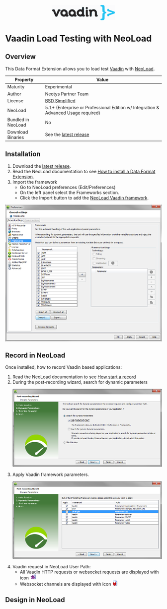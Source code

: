 <p align="center"><img src="/screenshots/vaadin.png" width="40%" alt="Dynatrace Logo" /></p>

# Vaadin Load Testing with NeoLoad

## Overview

This Data Format Extension allows you to load test [Vaadin](https://vaadin.com/) with [NeoLoad](https://www.neotys.com/neoload/overview).

| Property | Value |
| -----| -------------- |
| Maturity | Experimental |
| Author   | Neotys Partner Team |
| License  | [BSD Simplified](https://www.neotys.com/documents/legal/bsd-neotys.txt) |
| NeoLoad  | 5.1+ (Enterprise or Professional Edition w/ Integration & Advanced Usage required)|
| Bundled in NeoLoad | No
| Download Binaries | See the [latest release](https://github.com/Neotys-Labs/Vaadin/releases/latest)

## Installation

1. Download the [latest release](https://github.com/Neotys-Labs/Vaadin/releases/latest).
1. Read the NeoLoad documentation to see [How to install a Data Format Extension](https://www.neotys.com/documents/doc/neoload/latest/en/html/#6232.htm).
1. Import the framework
    * Go to NeoLoad preferences (Edit/Preferences)
    * On the left panel select the Frameworks section.
    * Click the Import button to add the [NeoLoad Vaadin framework](files/Vaadin.xml.zip).
    
<p align="center"><img src="/screenshots/framework.png" alt="Frameworks" /></p>

## Record in NeoLoad

Once installed, how to record Vaadin based applications:

1. Read the NeoLoad documentation to see [How start a record](https://www.neotys.com/documents/doc/neoload/latest/en/html/#752.htm)
1. During the post-recording wizard, search for dynamic parameters
    <p align="center"><img src="/screenshots/dynamic-parameters.png" alt="Dynamic parameters" /></p>
1. Apply Vaadin framework parameters.
    <p align="center"><img src="/screenshots/selection-parameters.png" alt="Selection parameters" /></p>
1. Vaadin request in NeoLoad User Path:
    * All Vaadin HTTP requests or websocket requests are displayed with icon <img src="/screenshots/request.png" alt="request" />
    * Websocket channels are displayed with icon <img src="/screenshots/channel.png" alt="channel" />

## Design in NeoLoad

